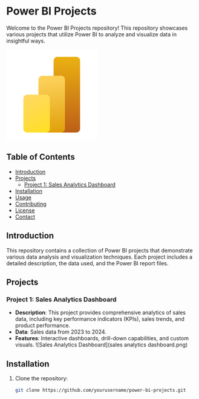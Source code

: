 # Power BI Projects

Welcome to the Power BI Projects repository! This repository showcases various projects that utilize Power BI to analyze and visualize data in insightful ways.

![Power BI Banner](icons8-power-bi-logo-240.png)

## Table of Contents

- [Introduction](#introduction)
- [Projects](#projects)
  - [Project 1: Sales Analytics Dashboard](#project-1-sales-analysis)
- [Installation](#installation)
- [Usage](#usage)
- [Contributing](#contributing)
- [License](#license)
- [Contact](#contact)

## Introduction

This repository contains a collection of Power BI projects that demonstrate various data analysis and visualization techniques. Each project includes a detailed description, the data used, and the Power BI report files.

## Projects

### Project 1: Sales Analytics Dashboard

- **Description**: This project provides comprehensive analytics of sales data, including key performance indicators (KPIs), sales trends, and product performance.
- **Data**: Sales data from 2023 to 2024.
- **Features**: Interactive dashboards, drill-down capabilities, and custom visuals.
  ![Sales Analytics Dashboard](sales analytics dashboard.png)
  
## Installation

1. Clone the repository:
   ```bash
   git clone https://github.com/yourusername/power-bi-projects.git
